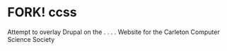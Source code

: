 FORK! ccss
====

Attempt to overlay Drupal on the . . . .
Website for the Carleton Computer Science Society
